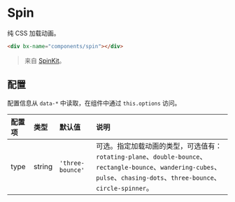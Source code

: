 # Spin

纯 CSS 加载动画。

```html
<div bx-name="components/spin"></div>
```

> 来自 [SpinKit](https://github.com/tobiasahlin/SpinKit)。

## 配置

配置信息从 `data-*` 中读取，在组件中通过 `this.options` 访问。

配置项 | 类型 | 默认值 | 说明
:--- | :--- | :------ | :----------
type | string | `'three-bounce'` | 可选。指定加载动画的类型，可选值有：`rotating-plane`、`double-bounce`、`rectangle-bounce`、`wandering-cubes`、`pulse`、`chasing-dots`、`three-bounce`、`circle-spinner`。
